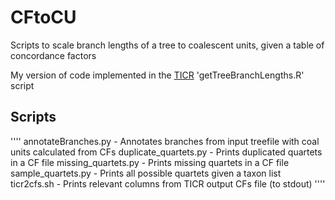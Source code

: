 # CFtoCU
Scripts to scale branch lengths of a tree to coalescent units, given a table of concordance factors

My version of code implemented in the [TICR](https://github.com/nstenz/TICR) 'getTreeBranchLengths.R' script



## Scripts
''''
annotateBranches.py   - Annotates branches from input treefile with coal units calculated from CFs
duplicate_quartets.py - Prints duplicated quartets in a CF file
missing_quartets.py   - Prints missing quartets in a CF file
sample_quartets.py    - Prints all possible quartets given a taxon list
ticr2cfs.sh           - Prints relevant columns from TICR output CFs file (to stdout)
''''
